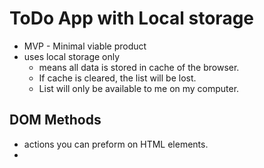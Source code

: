 # ToDo App with Local storage

* MVP - Minimal viable product
* uses local storage only
  * means all data is stored in cache of the browser.
  * If cache is cleared, the list will be lost.
  * List will only be available to me on my computer.

## DOM Methods

* actions you can preform on HTML elements.
* 
